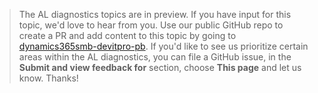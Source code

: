 > The AL diagnostics topics are in preview. If you have input for this topic, we'd love to hear from you. Use our public GitHub repo to create a PR and add content to this topic by going to [dynamics365smb-devitpro-pb](https://github.com/MicrosoftDocs/dynamics365smb-devitpro-pb). If you'd like to see us prioritize certain areas within the AL diagnostics, you can file a GitHub issue, in the **Submit and view feedback for** section, choose **This page** and let us know. Thanks!